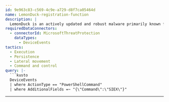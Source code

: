 ```yaml
---
id: 9e963c83-c569-4c9e-a729-d8f7ca05464d
name: LemonDuck-registration-function
description: |
  LemonDuck is an actively updated and robust malware primarily known for its botnet and cryptocurrency mining objectives. First discovered in 2019, LemonDuck has since adopted more sophisticated behavior and escalated its operations in 2021. Today, beyond using resources for its traditional bot and mining activities, LemonDuck steals credentials, removes security controls, spreads via emails, moves laterally, and ultimately drops more tools for human-operated activity.
requiredDataConnectors:
  - connectorId: MicrosoftThreatProtection
    dataTypes:
      - DeviceEvents
tactics:
  - Execution
  - Persistence
  - Lateral movement
  - Command and control
query: |-
  ```kusto
  DeviceEvents
  | where ActionType == "PowerShellCommand"
  | where AdditionalFields =~ "{\"Command\":\"SIEX\"}"
  ```
---
```


